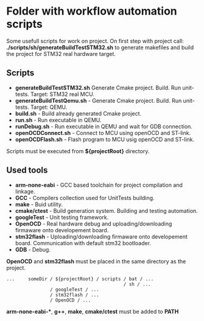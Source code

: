 # Folder with workflow automation scripts

Some usefull scripts for work on project.
On first step with project call: **./scripts/sh/generateBuildTestSTM32.sh** to generate makefiles and build the project for STM32 real hardware target.

## Scripts

- **generateBuildTestSTM32.sh** Generate Cmake project. Build. Run unit-tests. Target: STM32 real MCU.
- **generateBuildTestQemu.sh** - Generate Cmake project. Build. Run unit-tests. Target: QEMU.
- **build.sh** - Build already generated Cmake project.
- **run.sh** - Run executable in QEMU.
- **runDebug.sh** - Run executable in QEMU and wait for GDB connection.
- **openOCDConnect.sh** - Connect to MCU using openOCD and ST-link.
- **openOCDFlash.sh** - Flash program to MCU usig openOCD and ST-link.

Scripts must be executed from **${projectRoot}** directory.

## Used tools

- **arm-none-eabi** - GCC based toolchain for project compilation and linkage.
- **GCC** - Compilers collection used for UnitTests building.
- **make** - Buid utility.
- **cmake/ctest** - Build generation system. Building and testing automation.
- **googleTest** - Unit testing framework.
- **OpenOCD** - Real hardware debug and uploading/downloading firmaware onto developement board.
- **stm32flash** - Uploading/downloading firmaware onto developement board. Communication with default stm32 bootloader.
- **GDB** - Debug.

**OpenOCD** and **stm32flash** must be placed in the same directory as the project.

    ...     someDir / ${projectRoot} / scripts / bat / ...
                                               / sh / ...
                    / googleTest / ...
                    / stm32flash / ...
                    / OpenOCD / ...

**arm-none-eabi-\***, **g++**, **make**, **cmake/ctest** must be added to **PATH**
